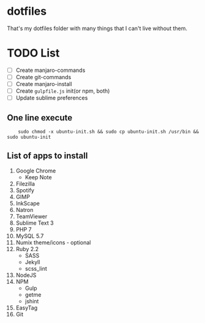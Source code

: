 # dotfiles

That's my dotfiles folder with many things that I can't live without them.

# TODO List
- [ ] Create manjaro-commands
- [ ] Create git-commands
- [ ] Create manjaro-install
- [ ] Create `gulpfile.js` init(or npm, both)
- [ ] Update sublime preferences

## One line execute

```
	sudo chmod -x ubuntu-init.sh && sudo cp ubuntu-init.sh /usr/bin && sudo ubuntu-init
```

## List of apps to install

1. Google Chrome
	- Keep Note
1. Filezilla
1. Spotify
1. GIMP
1. InkScape
1. Natron
1. TeamViewer
1. Sublime Text 3
1. PHP 7
1. MySQL 5.7
1. Numix theme/icons - optional
1. Ruby 2.2
	- SASS
	- Jekyll
	- scss_lint
1. NodeJS
1. NPM
	- Gulp
	- getme
	- jshint
1. EasyTag
1. Git
